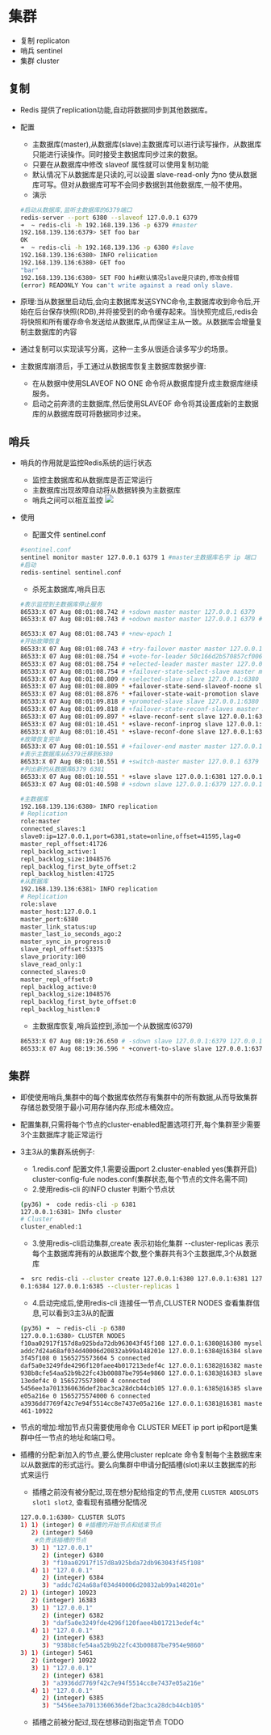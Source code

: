 # 集群
* 复制 replicaton
* 哨兵 sentinel 
* 集群 cluster

## 复制
* Redis 提供了replication功能,自动将数据同步到其他数据库。
* 配置
    * 主数据库(master),从数据库(slave)主数据库可以进行读写操作，从数据库只能进行读操作。同时接受主数据库同步过来的数据。
    * 只要在从数据库中修改 slaveof <masterip> <masterport> 属性就可以使用复制功能
    * 默认情况下从数据库是只读的,可以设置 slave-read-only 为no 使从数据库可写。但对从数据库可写不会同步数据到其他数据库,一般不使用。
    * 演示

    ```bash
    #启动从数据库,监听主数据库的6379端口
    redis-server --port 6380 --slaveof 127.0.0.1 6379
    ➜  ~ redis-cli -h 192.168.139.136 -p 6379 #master
    192.168.139.136:6379> SET foo bar
    OK
    ➜  ~ redis-cli -h 192.168.139.136 -p 6380 #slave
    192.168.139.136:6380> INFO reliication
    192.168.139.136:6380> GET foo
    "bar"
    192.168.139.136:6380> SET FOO hi#默认情况slave是只读的,修改会报错
    (error) READONLY You can't write against a read only slave.
    ```
* 原理:当从数据里启动后,会向主数据库发送SYNC命令,主数据库收到命令后,开始在后台保存快照(RDB),并将接受到的命令缓存起来。当快照完成后,redis会将快照和所有缓存命令发送给从数据库,从而保证主从一致。从数据库会增量复制主数据库的内容

* 通过复制可以实现读写分离，这种一主多从很适合读多写少的场景。
* 主数据库崩溃后，手工通过从数据库恢复主数据库数据步骤:
    * 在从数据中使用SLAVEOF NO ONE 命令将从数据库提升成主数据库继续服务。
    * 启动之前奔溃的主数据库,然后使用SLAVEOF 命令将其设置成新的主数据库的从数据库既可将数据同步过来。

## 哨兵
* 哨兵的作用就是监控Redis系统的运行状态
    * 监控主数据库和从数据库是否正常运行
    * 主数据库出现故障自动将从数据转换为主数据库
    * 哨兵之间可以相互监控
    ![](哨兵.png)
* 使用
    * 配置文件 sentinel.conf

    ```bash
    #sentinel.conf
    sentinel monitor master 127.0.0.1 6379 1 #master主数据库名字 ip 端口
    #启动
	redis-sentinel sentinel.conf
    ```
    * 杀死主数据库,哨兵日志

    ```bash
    #表示监控到主数据库停止服务
    86533:X 07 Aug 08:01:08.742 # +sdown master master 127.0.0.1 6379
    86533:X 07 Aug 08:01:08.743 # +odown master master 127.0.0.1 6379 #quorum 1/1

    86533:X 07 Aug 08:01:08.743 # +new-epoch 1
    #开始故障恢复
    86533:X 07 Aug 08:01:08.743 # +try-failover master master 127.0.0.1 6379
    86533:X 07 Aug 08:01:08.754 # +vote-for-leader 50c166d2b570857cf006a0b3e39fb9796f12e4ad 1
    86533:X 07 Aug 08:01:08.754 # +elected-leader master master 127.0.0.1 6379
    86533:X 07 Aug 08:01:08.754 # +failover-state-select-slave master master 127.0.0.1 6379
    86533:X 07 Aug 08:01:08.809 # +selected-slave slave 127.0.0.1:6380 127.0.0.1 6380 @ master 127.0.0.1 6379
    86533:X 07 Aug 08:01:08.809 * +failover-state-send-slaveof-noone slave 127.0.0.1:6380 127.0.0.1 6380 @ master 127.0.0.1 6379
    86533:X 07 Aug 08:01:08.876 * +failover-state-wait-promotion slave 127.0.0.1:6380 127.0.0.1 6380 @ master 127.0.0.1 6379
    86533:X 07 Aug 08:01:09.818 # +promoted-slave slave 127.0.0.1:6380 127.0.0.1 6380 @ master 127.0.0.1 6379
    86533:X 07 Aug 08:01:09.818 # +failover-state-reconf-slaves master master 127.0.0.1 6379
    86533:X 07 Aug 08:01:09.897 * +slave-reconf-sent slave 127.0.0.1:6381 127.0.0.1 6381 @ master 127.0.0.1 6379
    86533:X 07 Aug 08:01:10.451 * +slave-reconf-inprog slave 127.0.0.1:6381 127.0.0.1 6381 @ master 127.0.0.1 6379
    86533:X 07 Aug 08:01:10.451 * +slave-reconf-done slave 127.0.0.1:6381 127.0.0.1 6381 @ master 127.0.0.1 6379
    #故障恢复完毕
    86533:X 07 Aug 08:01:10.551 # +failover-end master master 127.0.0.1 6379
    #表示主数据库从6379迁移到6380
    86533:X 07 Aug 08:01:10.551 # +switch-master master 127.0.0.1 6379 127.0.0.1 6380
    #列出新的从数据库6379 6381
    86533:X 07 Aug 08:01:10.551 * +slave slave 127.0.0.1:6381 127.0.0.1 6381 @ master 127.0.0.1 6380
    86533:X 07 Aug 08:01:40.598 # +sdown slave 127.0.0.1:6379 127.0.0.1 6379 @ master 127.0.0.1 6380
    ```

    ```bash
    #主数据库
    192.168.139.136:6380> INFO replication
    # Replication
    role:master
    connected_slaves:1
    slave0:ip=127.0.0.1,port=6381,state=online,offset=41595,lag=0
    master_repl_offset:41726
    repl_backlog_active:1
    repl_backlog_size:1048576
    repl_backlog_first_byte_offset:2
    repl_backlog_histlen:41725
    #从数据库
    192.168.139.136:6381> INFO replication
    # Replication
    role:slave
    master_host:127.0.0.1
    master_port:6380
    master_link_status:up
    master_last_io_seconds_ago:2
    master_sync_in_progress:0
    slave_repl_offset:53375
    slave_priority:100
    slave_read_only:1
    connected_slaves:0
    master_repl_offset:0
    repl_backlog_active:0
    repl_backlog_size:1048576
    repl_backlog_first_byte_offset:0
    repl_backlog_histlen:0
    ```
    * 主数据库恢复,哨兵监控到,添加一个从数据库(6379)

    ```bash
    86533:X 07 Aug 08:19:26.650 # -sdown slave 127.0.0.1:6379 127.0.0.1 6379 @ master 127.0.0.1 6380
    86533:X 07 Aug 08:19:36.596 * +convert-to-slave slave 127.0.0.1:6379 127.0.0.1 6379 @ master 127.0.0.1 6380
    ```
## 集群
* 即使使用哨兵,集群中的每个数据库依然存有集群中的所有数据,从而导致集群存储总数受限于最小可用存储内存,形成木桶效应。
* 配置集群,只需将每个节点的cluster-enabled配置选项打开,每个集群至少需要3个主数据库才能正常运行
* 3主3从的集群系统例子:
    * 1.redis.conf 配置文件,1.需要设置port 2.cluster-enabled yes(集群开启) cluster-config-fule nodes.conf(集群状态,每个节点的文件名需不同)
    * 2.使用redis-cli 的INFO cluster 判断个节点状

    ```bash
    (py36) ➜  code redis-cli -p 6381
    127.0.0.1:6381> INfo cluster
    # Cluster
    cluster_enabled:1
    ```
    * 3.使用redis-cli启动集群,create 表示初始化集群 --cluster-replicas 表示每个主数据库拥有的从数据库个数,整个集群共有3个主数据库,3个从数据库

    ```bash
	➜  src redis-cli --cluster create 127.0.0.1:6380 127.0.0.1:6381 127.0.0.1:6382 127.0.0.1:6383 127.0.
	0.1:6384 127.0.0.1:6385 --cluster-replicas 1
	```
    * 4.启动完成后,使用redis-cli 连接任一节点,CLUSTER NODES 查看集群信息,可以看到3主3从的配置
    
    ```bash
    (py36) ➜  ~ redis-cli -p 6380
    127.0.0.1:6380> CLUSTER NODES
    f10aa02917f157d8a925bda72db963043f45f108 127.0.0.1:6380@16380 myself,master - 0 1565275572000 1 connected 0-5460
    addc7d24a68af034d40006d20832ab99a148201e 127.0.0.1:6384@16384 slave f10aa02917f157d8a925bda72db96304
    3f45f108 0 1565275573604 5 connected
    daf5a0e3249fde4296f120faee4b017213edef4c 127.0.0.1:6382@16382 master - 0 1565275574643 3 connected 10923-16383
    938b8cfe54aa52b9b22fc43b00887be7954e9860 127.0.0.1:6383@16383 slave daf5a0e3249fde4296f120faee4b0172
    13edef4c 0 1565275573000 4 connected
    5456ee3a7013360636def2bac3ca28dcb44cb105 127.0.0.1:6385@16385 slave a3936dd7769f42c7e94f5514cc8e7437
    e05a216e 0 1565275574000 6 connected
    a3936dd7769f42c7e94f5514cc8e7437e05a216e 127.0.0.1:6381@16381 master - 0 1565275573000 2 connected 5
    461-10922
    ```
* 节点的增加:增加节点只需要使用命令 CLUSTER MEET ip port ip和port是集群中任一节点的地址和端口号。
* 插槽的分配:新加入的节点,要么使用cluster replcate 命令复制每个主数据库来以从数据库的形式运行。要么向集群中申请分配插槽(slot)来以主数据库的形式来运行
    * 插槽之前没有被分配过,现在想分配给指定的节点,使用 ``` CLUSTER ADDSLOTS slot1 slot2 ```, 查看现有插槽分配情况

    ```bash
	127.0.0.1:6380> CLUSTER SLOTS
	1) 1) (integer) 0 #插槽的开始节点和结束节点
	   2) (integer) 5460
		#负责该插槽的节点
	   3) 1) "127.0.0.1"
		  2) (integer) 6380
		  3) "f10aa02917f157d8a925bda72db963043f45f108"
	   4) 1) "127.0.0.1"
		  2) (integer) 6384
		  3) "addc7d24a68af034d40006d20832ab99a148201e"
	2) 1) (integer) 10923
	   2) (integer) 16383
	   3) 1) "127.0.0.1"
		  2) (integer) 6382
		  3) "daf5a0e3249fde4296f120faee4b017213edef4c"
	   4) 1) "127.0.0.1"
		  2) (integer) 6383
		  3) "938b8cfe54aa52b9b22fc43b00887be7954e9860"
	3) 1) (integer) 5461
	   2) (integer) 10922
	   3) 1) "127.0.0.1"
		  2) (integer) 6381
		  3) "a3936dd7769f42c7e94f5514cc8e7437e05a216e"
	   4) 1) "127.0.0.1"
		  2) (integer) 6385
		  3) "5456ee3a7013360636def2bac3ca28dcb44cb105"
    ```
    * 插槽之前被分配过,现在想移动到指定节点 TODO




    
